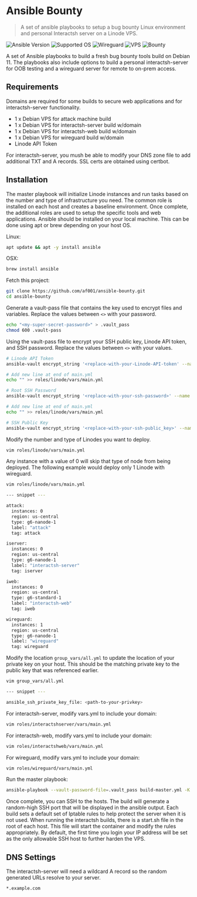# Ansible Bounty
> A set of ansible playbooks to setup a bug bounty Linux environment and personal Interactsh server on a Linode VPS.

![Ansible Version][ansible-image]
![Supported OS][debian-version]
![Wireguard][wireguard-badge]
![VPS][linode-badge]
![Bounty][bug-bounty]

A set of Ansible playbooks to build a fresh bug bounty tools build on Debian 11. The playbooks also include options to build a personal interactsh-server for OOB testing and a wireguard server for remote to on-prem access. 

## Requirements
Domains are required for some builds to secure web applications and for interactsh-server functionality. 
* 1 x Debian VPS for attack machine build
* 1 x Debian VPS for interactsh-server build w/domain
* 1 x Debian VPS for interactsh-web build  w/domain
* 1 x Debian VPS for wireguard build w/domain
* Linode API Token

For interactsh-server, you mush be able to modify your DNS zone file to add additional TXT and A records. SSL certs are obtained using certbot.

## Installation
The master playbook will initialize Linode instances and run tasks based on the number and type of infrastructure you need. The common role is installed on each host and creates a baseline environment. Once complete, the additional roles are used to setup the specific tools and web applications. Ansible should be installed on your local machine. This can be done using apt or brew depending on your host OS. 

Linux:

```sh
apt update && apt -y install ansible
```

OSX:
```sh
brew install ansible
```

Fetch this project:
```sh
git clone https://github.com/af001/ansible-bounty.git
cd ansible-bounty
```

Generate a vault-pass file that contains the key used to encrypt files and variables. Replace the values between `<>` with your password.
```sh
echo "<my-super-secret-password>" > .vault_pass
chmod 600 .vault-pass
```

Using the vault-pass file to encrypt your SSH public key, Linode API token, and SSH password. Replace the values between `<>` with your values. 
```sh
# Linode API Token
ansible-vault encrypt_string '<replace-with-your-Linode-API-token' --name 'api_token' --vault-password-file=.vault_pass | tee -a roles/linode/vars/main.yml

# Add new line at end of main.yml
echo "" >> roles/linode/vars/main.yml

# Root SSH Password
ansible-vault encrypt_string '<replace-with-your-ssh-password>' --name 'password' --vault-password-file=.vault_pass | tee -a roles/linode/vars/main.yml

# Add new line at end of main.yml
echo "" >> roles/linode/vars/main.yml

# SSH Public Key
ansible-vault encrypt_string '<replace-with-your-ssh-public_key>' --name 'pubkey' --vault-password-file=.vault_pass | tee -a roles/linode/vars/main.yml
```

Modify the number and type of Linodes you want to deploy. 

```sh
vim roles/linode/vars/main.yml
```

Any instance with a value of 0 will skip that type of node from being deployed. The following example would deploy only 1 Linode with wireguard.

```sh
vim roles/linode/vars/main.yml

--- snippet ---

attack:
  instances: 0
  region: us-central
  type: g6-nanode-1
  label: "attack"
  tag: attack

iserver:
  instances: 0
  region: us-central
  type: g6-nanode-1
  label: "interactsh-server"
  tag: iserver

iweb:
  instances: 0
  region: us-central
  type: g6-standard-1
  label: "interactsh-web"
  tag: iweb

wireguard:
  instances: 1
  region: us-central
  type: g6-nanode-1
  label: "wireguard"
  tag: wireguard

```
Modify the location `group_vars/all.yml` to update the location of your private key on your host. This should be the matching private key to the public key that was referenced earlier. 

```sh
vim group_vars/all.yml

--- snippet ---

ansible_ssh_private_key_file: <path-to-your-privkey>

```

For interactsh-server, modify vars.yml to include your domain:
```sh
vim roles/interactshserver/vars/main.yml
```

For interactsh-web, modify vars.yml to include your domain:
```sh
vim roles/interactshweb/vars/main.yml
```

For wireguard, modify vars.yml to include your domain:
```sh
vim roles/wireguard/vars/main.yml
```

Run the master playbook:
```sh
ansible-playbook --vault-password-file=.vault_pass build-master.yml -K
```

Once complete, you can SSH to the hosts. The build will generate a random-high SSH port that will be displayed in the ansible output. Each build sets a default set of Iptable rules to help protect the server when it is not used. When running the interactsh builds, there is a start.sh file in the root of each host. This file will start the container and modify the rules appropriately. By default, the first time you login your IP address will be set as the only allowable SSH host to further harden the VPS. 

## DNS Settings
The interactsh-server will need a wildcard A record so the random generated URLs resolve to your server. 
```
*.example.com
```

<!-- Markdown link & img dfn's -->
[ansible-image]: https://img.shields.io/badge/Ansible-2.13.5-blue
[debian-version]: https://img.shields.io/badge/Debian-11-green
[linode-badge]: https://img.shields.io/badge/VPS-Linode-brightgreen
[wireguard-badge]: https://img.shields.io/badge/VPN-Wireguard-red
[bug-bounty]: https://img.shields.io/badge/Bug-Bounty-lightgrey